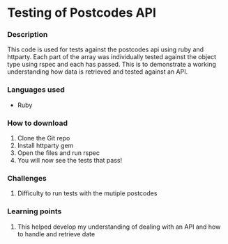 # Testing of Postcodes API

### Description
This code is used for tests against the postcodes api using ruby and httparty. Each part of the array was individually tested against the object type using rspec and each has passed. This is to demonstrate a working understanding how data is retrieved and tested against an API. 

### Languages used
* Ruby

### How to download
1. Clone the Git repo
2. Install httparty gem
2. Open the files and run rspec 
3. You will now see the tests that pass!

### Challenges 
1. Difficulty to run tests with the mutiple postcodes 

### Learning points
1. This helped develop my understanding of dealing with an API and how to handle and retrieve date 

